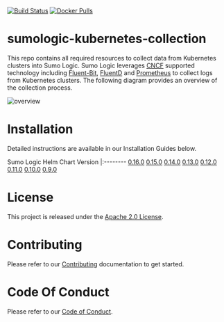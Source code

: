 [![Build Status](https://travis-ci.org/SumoLogic/sumologic-kubernetes-collection.svg?branch=master)](https://travis-ci.org/SumoLogic/sumologic-kubernetes-collection) [![Docker Pulls](https://img.shields.io/docker/pulls/sumologic/kubernetes-fluentd.svg)](https://hub.docker.com/r/sumologic/kubernetes-fluentd) 

# sumologic-kubernetes-collection

This repo contains all required resources to collect data from Kubernetes clusters into Sumo Logic. Sumo Logic leverages [CNCF](https://www.cncf.io) supported technology including [Fluent-Bit](https://fluentbit.io), [FluentD](https://www.fluentd.org) and [Prometheus](https://prometheus.io) to collect logs from Kubernetes clusters. The following diagram provides an overview of the collection process.

![overview](/images/overview.png)

# Installation

Detailed instructions are available in our Installation Guides below.

Sumo Logic Helm Chart Version
|:--------
[0.16.0](https://github.com/SumoLogic/sumologic-kubernetes-collection/blob/release-v0.16/deploy/README.md)
[0.15.0](https://github.com/SumoLogic/sumologic-kubernetes-collection/blob/release-v0.15/deploy/README.md)
[0.14.0](https://github.com/SumoLogic/sumologic-kubernetes-collection/blob/v0.14.0/deploy/README.md) 
[0.13.0](https://github.com/SumoLogic/sumologic-kubernetes-collection/blob/v0.13.0/deploy/README.md) 
[0.12.0](https://github.com/SumoLogic/sumologic-kubernetes-collection/blob/v0.12.0/deploy/README.md) 
[0.11.0](https://github.com/SumoLogic/sumologic-kubernetes-collection/blob/v0.11.0/deploy/README.md) 
[0.10.0](https://github.com/SumoLogic/sumologic-kubernetes-collection/blob/v0.10.0/deploy/README.md) 
[0.9.0](https://github.com/SumoLogic/sumologic-kubernetes-collection/blob/v0.9.0/deploy/README.md) 

# License

This project is released under the [Apache 2.0 License](./LICENSE).

# Contributing

Please refer to our [Contributing](./CONTRIBUTING.md) documentation to get started.

# Code Of Conduct

Please refer to our [Code of Conduct](CODE_OF_CONDUCT.md).
